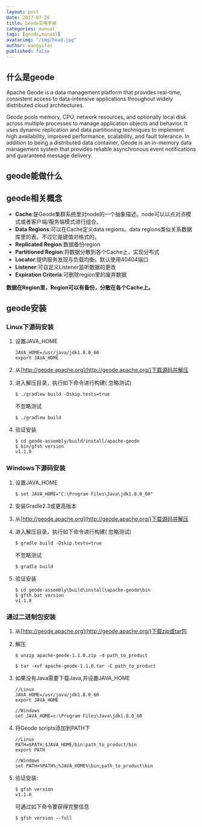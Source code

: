 ```yaml
---
layout: post
date: 2017-07-28
title: Geode实用手册
categories: manual
tags: [geode,manual]
avatarimg: "/img/head.jpg"
author: wangyifan
published: false
---
```




## 什么是geode

Apache Geode is a data management platform that provides real-time, consistent access to data-intensive applications throughout widely distributed cloud architectures.

Geode pools memory, CPU, network resources, and optionally local disk across multiple processes to manage application objects and behavior. It uses dynamic replication and data partitioning techniques to implement high availability, improved performance, scalability, and fault tolerance. In addition to being a distributed data container, Geode is an in-memory data management system that provides reliable asynchronous event notifications and guaranteed message delivery.

## geode能做什么

## geode相关概念

- **Cache**:是Geode集群系统里对node的一个抽象描述。node可以以点对点模式或者客户端/服务端模式进行组合。
- **Data Regions**:可以在Cache定义data regions。data regions类似关系数据库里的表。不过它是键值对格式的。
- **Replicated Region**:数据备份region
- **Partitioned Region**:将数据分散到各个Cache上，实现分布式
- **Locator**:提供服务发现与负载均衡。默认使用40404端口
- **Listener**:可自定义Listener监听数据的更改
- **Expiration Criteria**:可删除region里的废弃数据

**数据在Region里，Region可以有备份，分散在各个Cache上。**

## geode安装

### Linux下源码安装

1. 设置JAVA_HOME

   ```
   JAVA_HOME=/usr/java/jdk1.8.0_60
   export JAVA_HOME

   ```

2. 从[http://geode.apache.org](http://geode.apache.org/)下载源码并解压

3. 进入解压目录，执行如下命令进行构建( 忽略测试)

   ```
   $ ./gradlew build -Dskip.tests=true

   ```

   不忽略测试

   ```
   $ ./gradlew build 

   ```

4. 验证安装

   ```
   $ cd geode-assembly/build/install/apache-geode
   $ bin/gfsh version
   v1.1.0

   ```

### Windows下源码安装

1. 设置JAVA_HOME

   ```
   $ set JAVA_HOME="C:\Program Files\Java\jdk1.8.0_60" 

   ```

2. 安装Gradle2.3或更高版本

3. 从[http://geode.apache.org](http://geode.apache.org/)下载源码并解压

4. 进入解压目录，执行如下命令进行构建( 忽略测试)

   ```
   $ gradle build -Dskip.tests=true

   ```

   不忽略测试

   ```
   $ gradle build

   ```

5. 验证安装

   ```
   $ cd geode-assembly\build\install\apache-geode\bin
   $ gfsh.bat version
   v1.1.0

   ```

### 通过二进制包安装

1. 从[http://geode.apache.org](http://geode.apache.org/)下载zip或tar包

2. 解压

   ```
   $ unzip apache-geode-1.1.0.zip -d path_to_product
   ```

   ```
   $ tar -xvf apache-geode-1.1.0.tar -C path_to_product

   ```

3. 如果没有Java需要下载Java,并设置JAVA_HOME

   ```
   //Linux
   JAVA_HOME=/usr/java/jdk1.8.0_60
   export JAVA_HOME
   ```

   ```
   //Windows
   set JAVA_HOME=c:\Program Files\Java\jdk1.8.0_60 
   ```

4. 将Geode scripts添加到PATH下

   ```
   //Linux
   PATH=$PATH:$JAVA_HOME/bin:path_to_product/bin
   export PATH
   ```

   ```
   //Windows
   set PATH=%PATH%;%JAVA_HOME%\bin;path_to_product\bin 
   ```

5. 验证安装:

   ```
   $ gfsh version
   v1.1.0

   ```

   可通过如下命令要获得完整信息

   ```
   $ gfsh version --full
   ```


